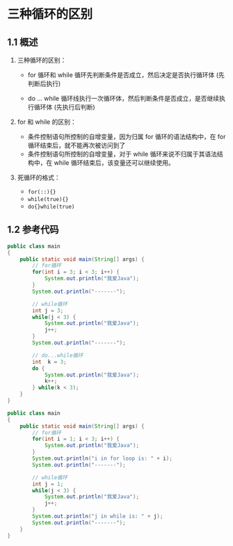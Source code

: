 # 三种循环的区别

## 1.1 概述

1. 三种循环的区别：

   - for 循环和 while 循环先判断条件是否成立，然后决定是否执行循环体 (先判断后执行)

   - do ... while 循环线执行一次循环体，然后判断条件是否成立，是否继续执行循环体 (先执行后判断)

2. for 和 while 的区别：
   - 条件控制语句所控制的自增变量，因为归属 for 循环的语法结构中，在 for 循环结束后，就不能再次被访问到了
   - 条件控制语句所控制的自增变量，对于 while 循环来说不归属于其语法结构中，在 while 循环结束后，该变量还可以继续使用。

3. 死循环的格式：
   - `for(::){}`
   - `while(true){}`
   - `do{}while(true)`

## 1.2 参考代码

```java
public class main
{
    public static void main(String[] args) {
        // for循环
        for(int i = 3; i < 3; i++) {
            System.out.println("我爱Java");
        }
        System.out.println("-------");

        // while循环
        int j = 3;
        while(j < 3) {
            System.out.println("我爱Java");
            j++;
        }
        System.out.println("-------");

        // do...while循环
        int  k = 3;
        do {
            System.out.println("我爱Java");
            k++;
        } while(k < 3);
    }
}

```

```java
public class main
{
    public static void main(String[] args) {
        // for循环
        for(int i = 1; i < 3; i++) {
            System.out.println("我爱Java");
        }
        System.out.println("i in for loop is: " + i);
        System.out.println("-------");

        // while循环
        int j = 1;
        while(j < 3) {
            System.out.println("我爱Java");
            j++;
        }
        System.out.println("j in while is: " + j);
        System.out.println("-------");
    }
}
```

